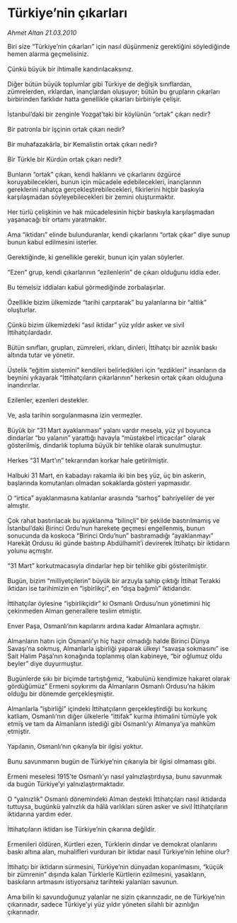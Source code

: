 # Türkiye’nin çıkarları

*Ahmet Altan 21.03.2010*

<div class="yazi">Biri size “Türkiye’nin çıkarları” için nasıl düşünmeniz gerektiğini söylediğinde hemen alarma geçmelisiniz. <br/><br/>Çünkü büyük bir ihtimalle kandırılacaksınız. <br/><br/>Diğer bütün büyük toplumlar gibi Türkiye de değişik sınıflardan, zümrelerden, ırklardan, inançlardan oluşuyor; bütün bu grupların çıkarları birbirinden farklıdır hatta genellikle çıkarları birbiriyle çelişir. <br/><br/>İstanbul’daki bir zenginle Yozgat’taki bir köylünün “ortak” çıkarı nedir? <br/><br/>Bir patronla bir işçinin ortak çıkarı nedir? <br/><br/>Bir muhafazakârla, bir Kemalistin ortak çıkarı nedir? <br/><br/>Bir Türkle bir Kürdün ortak çıkarı nedir? <br/><br/>Bunların “ortak” çıkarı, kendi haklarını ve çıkarlarını özgürce koruyabilecekleri, bunun için mücadele edebilecekleri, inançlarının gereklerini rahatça gerçekleştirebilecekleri, fikirlerini hiçbir baskıyla karşılaşmadan söyleyebilecekleri bir zemini oluşturmaktır. <br/><br/>Her türlü çelişkinin ve hak mücadelesinin hiçbir baskıyla karşılaşmadan yaşanacağı bir ortamı yaratmaktır. <br/><br/>Ama “iktidarı” elinde bulunduranlar, kendi çıkarlarını “ortak çıkar” diye sunup bunun kabul edilmesini isterler. <br/><br/>Gerektiğinde, ki genellikle gerekir, bunun için yalan söylerler. <br/><br/>“Ezen” grup, kendi çıkarlarının “ezilenlerin” de çıkarı olduğunu iddia eder. <br/><br/>Bu temelsiz iddiaları kabul görmediğinde zorbalaşırlar. <br/><br/>Özellikle bizim ülkemizde “tarihi çarpıtarak” bu yalanlarına bir “altlık” oluşturlar. <br/><br/>Çünkü bizim ülkemizdeki “asıl iktidar” yüz yıldır asker ve sivil İttihatçılardadır. <br/><br/>Bütün sınıfları, grupları, zümreleri, ırkları, dinleri, İttihatçı bir azınlık baskı altında tutar ve yönetir. <br/><br/>Üstelik “eğitim sistemini” kendileri belirledikleri için “ezdikleri” insanların da beynini yıkayarak “İttihatçıların çıkarlarının” herkesin ortak çıkarı olduğuna inandırırlar. <br/><br/>Ezilenler, ezenleri destekler. <br/><br/>Ve, asla tarihin sorgulanmasına izin vermezler. <br/><br/>Büyük bir “31 Mart ayaklanması” yalanı vardır mesela, yüz yıl boyunca dindarlar “bu yalanın” yarattığı havayla “müstakbel irticacılar” olarak gösterilmiş, dindarlık topluma büyük bir tehlike olarak sunulmuştur. <br/><br/>Herkes “31 Mart’ın” tekrarından korkar hale getirilmiştir. <br/><br/>Halbuki 31 Mart, en kabadayı rakamla iki bin beş yüz, üç bin askerin, başlarında komutanları olmadan sokaklarda gösteri yapmasıdır. <br/><br/>O “irtica” ayaklanmasına katılanlar arasında “sarhoş” bahriyeliler de yer almıştır. <br/><br/>Çok rahat bastırılacak bu ayaklanma “bilinçli” bir şekilde bastırılmamış ve İstanbul’daki Birinci Ordu’nun harekete geçmesi engellenmiş, bunun sonucunda da koskoca “Birinci Ordu’nun” bastıramadığı “ayaklanmayı” Harekât Ordusu iki günde bastırıp Abdülhamit’i devirerek İttihatçı bir iktidarın yolunu açmıştır. <br/><br/>“31 Mart” korkutmacasıyla dindarlar hep bir tehlike gibi gösterilmiştir. <br/><br/>Bugün, bizim “milliyetçilerin” büyük bir arzuyla sahip çıktığı İttihat Terakki iktidarı ise tarihimizin en “işbirlikçi”, en “dışa bağımlı” iktidarıdır. <br/><br/>İttihatçılar öylesine “işbirlikçidir” ki Osmanlı Ordusu’nun yönetimini hiç çekinmeden Alman generallere teslim etmiştir. <br/><br/>Enver Paşa, Osmanlı’nın kapılarını ardına kadar Almanlara açmıştır. <br/><br/>Almanların hatırı için Osmanlı’yı hiç hazır olmadığı halde Birinci Dünya Savaşı’na sokmuş, Almanlarla işbirliği yaparak ülkeyi “savaşa sokmasını” ise Sait Halim Paşa’nın konağında toplanmış olan kabineye, “bir oğlumuz oldu beyler” diye duyurmuştur. <br/><br/>Bugünlerde sıkı bir biçimde tartıştığımız, “kabulünü kendimize hakaret olarak gördüğümüz” Ermeni soykırımı da Almanların Osmanlı Ordusu’na hâkim olduğu bir dönemde gerçekleşmiştir. <br/><br/>Almanlarla “işbirliği” içindeki İttihatçıların gerçekleştirdiği bu korkunç katliam, Osmanlı’nın diğer ülkelerle “ittifak” kurma ihtimalini tümüyle yok etmiş ve tam da Almanların istediği gibi Osmanlı’yı Almanya’ya mahkûm etmiştir. <br/><br/>Yapılanın, Osmanlı’nın çıkarıyla bir ilgisi yoktur. <br/><br/>Bunu savunmanın bugün de Türkiye’nin çıkarıyla bir ilgisi olmaması gibi. <br/><br/>Ermeni meselesi 1915’te Osmanlı’yı nasıl yalnızlaştırdıysa, bunu savunmak da bugün Türkiye’yi yalnızlaştırmaktadır. <br/><br/>O “yalnızlık” Osmanlı dönemindeki Alman destekli İttihatçıları nasıl iktidarda tuttuysa, bugünkü yalnızlık da hâlâ varlıkları süren asker ve sivil İttihatçıların iktidarına yardım eder. <br/><br/>İttihatçıların iktidarı ise Türkiye’nin çıkarına değildir. <br/><br/>Ermenileri öldüren, Kürtleri ezen, Türklerin dindar ve demokrat olanlarını baskı altına alan, muhalifleri vurduran bir iktidar nasıl Türkiye’nin lehine olur? <br/><br/>İttihatçı bir iktidarın sürmesini, Türkiye’nin dünyadan koparılmasını, “küçük bir zümrenin” dışında kalan Türklerle Kürtlerin ezilmesini, yasakların, baskıların artmasını istiyorsanız tarihteki yalanları savunun. <br/><br/>Ama bilin ki savunduğunuz yalanlar ne sizin çıkarınızadır, ne de Türkiye’nin çıkarınadır, sadece Türkiye’yi yüz yıldır yöneten silahlı bir azınlığın çıkarınadır.
              </div>
